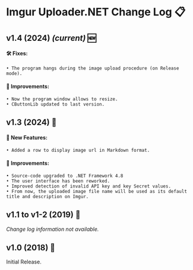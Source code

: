 # Imgur Uploader.NET Change Log 📋

## v1.4 (2024) *(current)* 🆕
#### 🛠️ Fixes:
    • The program hangs during the image upload procedure (on Release mode).
#### 🌟 Improvements:
    • Now the program window allows to resize.
    • CButtonLib updated to last version.

## v1.3 (2024) 🔄
#### 🚀 New Features:
    • Added a row to display image url in Markdown format.
#### 🌟 Improvements:
    • Source-code upgraded to .NET Framework 4.8
    • The user interface has been reworked.
    • Improved detection of invalid API key and key Secret values.
    • From now, the uploaded image file name will be used as its default title and description on Imgur.

## v1.1 to v1-2 (2019) 🔄
*Change log information not available.*

## v1.0 (2018) 🔄
Initial Release.
